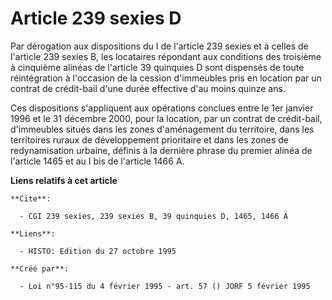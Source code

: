 # Article 239 sexies D

Par dérogation aux dispositions du I de l'article 239 sexies et à celles de l'article 239 sexies B, les locataires répondant
aux conditions des troisième à cinquième alinéas de l'article 39 quinquies D sont dispensés de toute réintégration à
l'occasion de la cession d'immeubles pris en location par un contrat de crédit-bail d'une durée effective d'au moins quinze
ans.

Ces dispositions s'appliquent aux opérations conclues entre le 1er janvier 1996 et le 31 décembre 2000, pour la location, par
un contrat de crédit-bail, d'immeubles situés dans les zones d'aménagement du territoire, dans les territoires ruraux de
développement prioritaire et dans les zones de redynamisation urbaine, définis à la dernière phrase du premier alinéa de
l'article 1465 et au I bis de l'article 1466 A.

**Liens relatifs à cet article**

	**Cite**:

	  - CGI 239 sexies, 239 sexies B, 39 quinquies D, 1465, 1466 A

	**Liens**:

	  - HISTO: Edition du 27 octobre 1995

	**Créé par**:

	  - Loi n°95-115 du 4 février 1995 - art. 57 () JORF 5 février 1995
